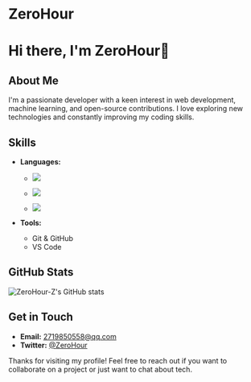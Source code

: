 # ZeroHour
# Hi there, I'm ZeroHour👋

## About Me
I'm a passionate developer with a keen interest in web development, machine learning, and open-source contributions. I love exploring new technologies and constantly improving my coding skills.

## Skills
- **Languages:**
  - ![](https://img.shields.io/badge/C-356453?style=for-the-badge&logo=C&logoColor=FFFFFF)

  - ![](https://img.shields.io/badge/max-525252?style=for-the-badge&logo=max&logoColor=FFFFFF)

  - ![](https://img.shields.io/badge/stmicroelectronics-FF6C37?style=for-the-badge&logo=stmicroelectronics&logoColor=FFFFFF)

- **Tools:**
  - Git & GitHub
  - VS Code


## GitHub Stats
![ZeroHour-Z's GitHub stats](https://github-readme-stats.vercel.app/api?username=ZeroHour-Z&show_icons=true&theme=radical)

## Get in Touch
- **Email:** 2719850558@qq.com
- **Twitter:** [@ZeroHour](https://x.com/ZeroHour0S)

Thanks for visiting my profile! Feel free to reach out if you want to collaborate on a project or just want to chat about tech.


